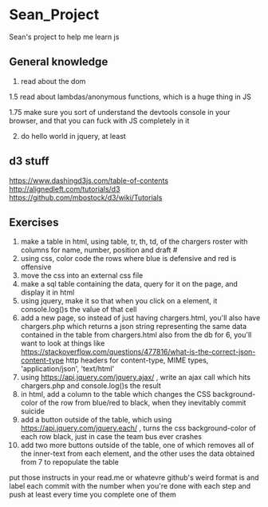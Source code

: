 # Sean_Project
  Sean's project to help me learn js
  
## General knowledge
1. read about the dom

1.5 read about lambdas/anonymous functions, which is a huge thing in JS

1.75 make sure you sort of understand the devtools console in your browser, and that you can fuck with JS completely in it

2. do hello world in jquery, at least

## d3 stuff
https://www.dashingd3js.com/table-of-contents
http://alignedleft.com/tutorials/d3
https://github.com/mbostock/d3/wiki/Tutorials

## Exercises 

1. make a table in html, using table, tr, th, td, of the chargers roster with columns for name, number, position and draft #
2. using css, color code the rows where blue is defensive and red is offensive
3. move the css into an external css file
4. make a sql table containing the data, query for it on the page, and display it in html
5. using jquery, make it so that when you click on a <td> element, it console.log()s the value of that cell
6. add a new page, so instead of just having chargers.html, you'll also have chargers.php which returns a json string representing the same data contained in the table from chargers.html also from the db
    for 6, you'll want to look at things like https://stackoverflow.com/questions/477816/what-is-the-correct-json-content-type
    http headers for content-type, MIME types, 'application/json', 'text/html'
7. using https://api.jquery.com/jquery.ajax/ , write an ajax call which hits chargers.php and console.log()s the result
8. in html, add a column to the table which changes the CSS background-color of the row from blue/red to black, when they inevitably commit suicide
9. add a button outside of the table, which using https://api.jquery.com/jquery.each/ , turns the css background-color of each row black, just in case the team bus ever crashes
10. add two more buttons outside of the table, one of which removes all of the inner-text from each <td> element, and the other uses the data obtained from 7 to repopulate the table

put those instructs in your read.me or whatevre github's weird format is and label each commit with the number when you're done with each step and push at least every time you complete one of them
